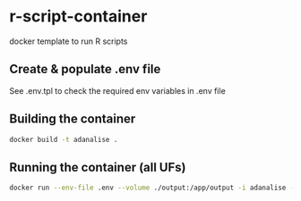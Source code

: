 # r-script-container
docker template to run R scripts

## Create & populate .env file
See .env.tpl to check the required env variables in .env file

## Building the container
```bash
docker build -t adanalise .
```

## Running the container (all UFs)
```bash
docker run --env-file .env --volume ./output:/app/output -i adanalise --disease dengue --epiweek 202501 # --uf RS SC PR
